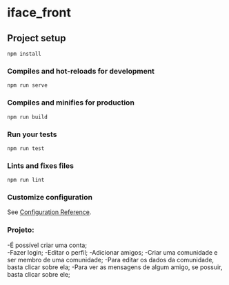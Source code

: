 # iface_front

## Project setup
```
npm install
```

### Compiles and hot-reloads for development
```
npm run serve
```

### Compiles and minifies for production
```
npm run build
```

### Run your tests
```
npm run test
```

### Lints and fixes files
```
npm run lint
```

### Customize configuration
See [Configuration Reference](https://cli.vuejs.org/config/).

### Projeto:

-É possível criar uma conta;</br>
-Fazer login;
-Editar o perfil;
-Adicionar amigos;
-Criar uma comunidade e ser membro de uma comunidade;
-Para editar os dados da comunidade, basta clicar sobre ela;
-Para ver as mensagens de algum amigo, se possuir, basta clicar sobre ele;
